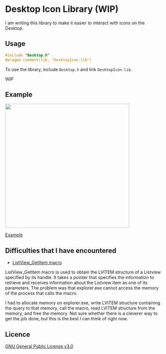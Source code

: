 # Desktop Icon Library (WIP)
I am writing this library to make it easier to interact with icons on the Desktop.



## Usage
```c
#include "Desktop.h"
#pragma comment(lib, "DesktopIcon.lib")
```
To use the library, include `Desktop.h` and link `DesktopIcon.lib`.

WIP



## Example

<img src="https://github.com/NatsciT/DesktopIconLib/blob/libtest/Example/20230102/example.png" width="400"/>

[Example](https://github.com/NatsciT/DesktopIconLib/blob/libtest/Example/20230102/Main.c)



## Difficulties that I have encountered

- [ListView_GetItem macro](https://learn.microsoft.com/en-us/windows/win32/api/commctrl/nf-commctrl-listview_getitem)

ListView_GetItem macro is used to obtain the LVITEM structure of a Listview specified by its handle. It takes a pointer that specifies the information to retrieve and receives information about the Listview item as one of its parameters. The problem was that explorer.exe cannot access the memory of the process that calls the macro.

I had to allocate memory on explorer.exe, write LVITEM structure containing the query to that memory, call the macro, read LVITEM structure from the memory, and free the memory. Not sure whether there is a cleverer way to get the job done, but this is the best I can think of right now.



## Licence
[GNU General Public License v3.0](/LICENCE)
